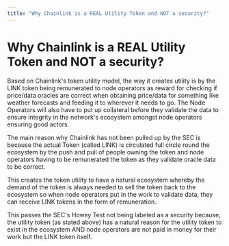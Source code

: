 ```yaml
---
title: "Why Chainlink is a REAL Utility Token and NOT a security?"
---
```


Why Chainlink is a REAL Utility Token and NOT a security?
=========================================================

Based on Chainlink's token utility model, the way it creates utility is by the LINK token being remunerated to node operators as reward for checking if price/data oracles are correct when obtaining price/data for something like weather forecasts and feeding it to wherever it needs to go. The Node Operators will also have to put up collateral before they validate the data to ensure integrity in the network's ecosystem amongst node operators ensuring good actors.

The main reason why Chainlink has not been pulled up by the SEC is because the actual Token (called LINK) is circulated full circle round the ecosystem by the push and pull of people owning the token and node operators having to be remunerated the token as they validate oracle data to be correct.

This creates the token utility to have a natural ecosystem whereby the demand of the token is always needed to sell the token back to the ecosystem so when node operators put in the work to validate data, they can receive LINK tokens in the form of remuneration.

This passes the SEC's Howey Test not being labeled as a security because, the utility token (as stated above) has a natural reason for the utility token to exist in the ecosystem AND node operators are not paid in money for their work but the LINK token itself.
